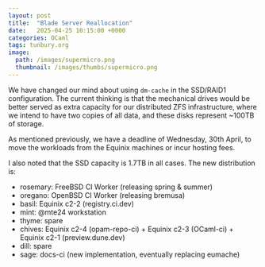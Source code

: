 ```yaml
---
layout: post
title:  "Blade Server Reallocation"
date:   2025-04-25 10:15:00 +0000
categories: OCaml
tags: tunbury.org
image:
  path: /images/supermicro.png
  thumbnail: /images/thumbs/supermicro.png
---
```


We have changed our mind about using `dm-cache` in the SSD/RAID1 configuration. The current thinking is that the mechanical drives would be better served as extra capacity for our distributed ZFS infrastructure, where we intend to have two copies of all data, and these disks represent ~100TB of storage.

As mentioned previously, we have a deadline of Wednesday, 30th April, to move the workloads from the Equinix machines or incur hosting fees.

I also noted that the SSD capacity is 1.7TB in all cases. The new distribution is:

- rosemary: FreeBSD CI Worker (releasing spring & summer)
- oregano: OpenBSD CI Worker (releasing bremusa)
- basil: Equinix c2-2 (registry.ci.dev)
- mint: @mte24 workstation
- thyme: spare
- chives: Equinix c2-4 (opam-repo-ci) + Equinix c2-3 (OCaml-ci) + Equinix c2-1 (preview.dune.dev)
- dill: spare
- sage: docs-ci (new implementation, eventually replacing eumache)
